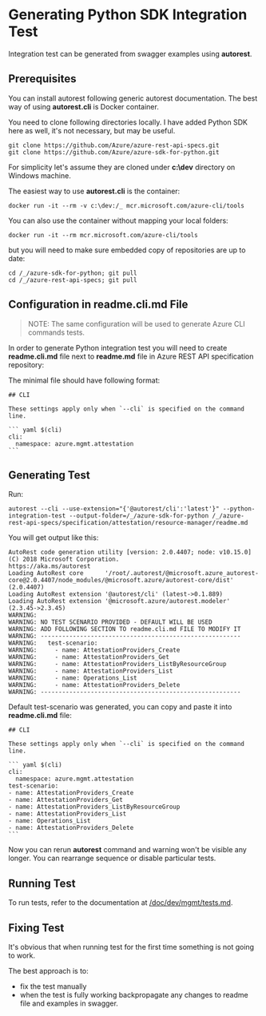 # Generating Python SDK Integration Test

Integration test can be generated from swagger examples using **autorest**.

## Prerequisites

You can install autorest following generic autorest documentation.
The best way of using **autorest.cli** is Docker container.

You need to clone following directories locally. I have added Python SDK here as well, it's not necessary, but may be useful.

    git clone https://github.com/Azure/azure-rest-api-specs.git
    git clone https://github.com/Azure/azure-sdk-for-python.git

For simplicity let's assume they are cloned under **c:\dev** directory on Windows machine.

The easiest way to use **autorest.cli** is the container:

    docker run -it --rm -v c:\dev:/_ mcr.microsoft.com/azure-cli/tools

You can also use the container without mapping your local folders:

    docker run -it --rm mcr.microsoft.com/azure-cli/tools

but you will need to make sure embedded copy of repositories are up to date:

    cd /_/azure-sdk-for-python; git pull
    cd /_/azure-rest-api-specs; git pull

## Configuration in **readme.cli.md** File

>NOTE: The same configuration will be used to generate Azure CLI commands tests.

In order to generate Python integration test you will need to create **readme.cli.md** file next to **readme.md** file in Azure REST API specification repository:

The minimal file should have following format:

    ## CLI

    These settings apply only when `--cli` is specified on the command line.

    ``` yaml $(cli)
    cli:
      namespace: azure.mgmt.attestation
    ```

## Generating Test

Run:

    autorest --cli --use-extension="{'@autorest/cli':'latest'}" --python-integration-test --output-folder=/_/azure-sdk-for-python /_/azure-rest-api-specs/specification/attestation/resource-manager/readme.md

You will get output like this:

    AutoRest code generation utility [version: 2.0.4407; node: v10.15.0]
    (C) 2018 Microsoft Corporation.
    https://aka.ms/autorest
    Loading AutoRest core      '/root/.autorest/@microsoft.azure_autorest-core@2.0.4407/node_modules/@microsoft.azure/autorest-core/dist' (2.0.4407)
    Loading AutoRest extension '@autorest/cli' (latest->0.1.889)
    Loading AutoRest extension '@microsoft.azure/autorest.modeler' (2.3.45->2.3.45)
    WARNING:
    WARNING: NO TEST SCENARIO PROVIDED - DEFAULT WILL BE USED
    WARNING: ADD FOLLOWING SECTION TO readme.cli.md FILE TO MODIFY IT
    WARNING: --------------------------------------------------------
    WARNING:   test-scenario:
    WARNING:     - name: AttestationProviders_Create
    WARNING:     - name: AttestationProviders_Get
    WARNING:     - name: AttestationProviders_ListByResourceGroup
    WARNING:     - name: AttestationProviders_List
    WARNING:     - name: Operations_List
    WARNING:     - name: AttestationProviders_Delete
    WARNING: --------------------------------------------------------

Default test-scenario was generated, you can copy and paste it into **readme.cli.md** file:


    ## CLI

    These settings apply only when `--cli` is specified on the command line.

    ``` yaml $(cli)
    cli:
      namespace: azure.mgmt.attestation
    test-scenario:
    - name: AttestationProviders_Create
    - name: AttestationProviders_Get
    - name: AttestationProviders_ListByResourceGroup
    - name: AttestationProviders_List
    - name: Operations_List
    - name: AttestationProviders_Delete
    ```

Now you can rerun **autorest** command and warning won't be visible any longer.
You can rearrange sequence or disable particular tests.

## Running Test

To run tests, refer to the documentation at
[/doc/dev/mgmt/tests.md](https://github.com/Azure/azure-sdk-for-python/blob/main/doc/dev/mgmt/tests.md).

## Fixing Test

It's obvious that when running test for the first time something is not going to work.

The best approach is to:
- fix the test manually
- when the test is fully working backpropagate any changes to readme file and examples in swagger.
